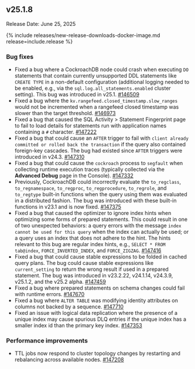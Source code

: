 ## v25.1.8

Release Date: June 25, 2025

{% include releases/new-release-downloads-docker-image.md release=include.release %}

<h3 id="v25-1-8-bug-fixes">Bug fixes</h3>

- Fixed a bug where a CockroachDB node could crash when executing `DO` statements that contain currently unsupported DDL statements like `CREATE TYPE` in a non-default configuration (additional logging needed to be enabled, e.g., via the `sql.log.all_statements.enabled` cluster setting). This bug was introduced in v25.1.
 [#146509][#146509]
- Fixed a bug where the `kv.rangefeed.closed_timestamp.slow_ranges` would not be incremented when a rangefeed closed timestamp was slower than the target threshold.
 [#146973][#146973]
- Fixed a bug that caused the SQL Activity > Statement Fingerprint page to fail to load details for statements run with application names containing a `#` character.
 [#147222][#147222]
- Fixed a bug that could cause an `AFTER` trigger to fail with `client already committed or rolled back the transaction` if the query also contained foreign-key cascades. The bug had existed since `AFTER` triggers were introduced in v24.3.
 [#147310][#147310]
- Fixed a bug that could cause the `cockroach` process to `segfault` when collecting runtime execution traces (typically collected via the **Advanced Debug** page in the Console).
 [#147332][#147332]
- Previously, CockroachDB could incorrectly evaluate the `to_regclass`, `to_regnamespace`, `to_regproc`, `to_regprocedure`, `to_regrole`, and `to_regtype` built-in functions when the query using them was evaluated in a distributed fashion. The bug was introduced with these built-in functions in v23.1 and is now fixed.
 [#147375][#147375]
- Fixed a bug that caused the optimizer to ignore index hints when optimizing some forms of prepared statements. This could result in one of two unexpected behaviors: a query errors with the message `index cannot be used for this query` when the index can actually be used; or a query uses an index that does not adhere to the hint. The hints relevant to this bug are regular index hints, e.g., `SELECT * FROM tab@index`, `FORCE_INVERTED_INDEX`, and `FORCE_ZIGZAG`.
 [#147416][#147416]
- Fixed a bug that could cause stable expressions to be folded in cached query plans. The bug could cause stable expressions like `current_setting` to return the wrong result if used in a prepared statement. The bug was introduced in v23.2.22, v24.1.14, v24.3.9, v25.1.2, and the v25.2 alpha.
 [#147459][#147459]
- Fixed a bug where prepared statements on schema changes could fail with runtime errors.
 [#147670][#147670]
- Fixed a bug where `ALTER TABLE` was modifying identity attributes on columns not backed by a sequence.
 [#147710][#147710]
- Fixed an issue with logical data replication where the presence of a unique index may cause spurious DLQ entries if the unique index has a smaller index id than the primary key index.
 [#147353][#147353]

<h3 id="v25-1-8-performance-improvements">Performance improvements</h3>

- TTL jobs now respond to cluster topology changes by restarting and rebalancing across available nodes.
 [#147208][#147208]

[#147353]: https://github.com/cockroachdb/cockroach/pull/147353
[#147332]: https://github.com/cockroachdb/cockroach/pull/147332
[#147375]: https://github.com/cockroachdb/cockroach/pull/147375
[#147416]: https://github.com/cockroachdb/cockroach/pull/147416
[#147670]: https://github.com/cockroachdb/cockroach/pull/147670
[#147208]: https://github.com/cockroachdb/cockroach/pull/147208
[#147710]: https://github.com/cockroachdb/cockroach/pull/147710
[#146509]: https://github.com/cockroachdb/cockroach/pull/146509
[#146973]: https://github.com/cockroachdb/cockroach/pull/146973
[#147222]: https://github.com/cockroachdb/cockroach/pull/147222
[#147310]: https://github.com/cockroachdb/cockroach/pull/147310
[#147459]: https://github.com/cockroachdb/cockroach/pull/147459
